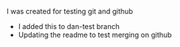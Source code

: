 I was created for testing git and github

- I added this to dan-test branch
- Updating the readme to test merging on github
